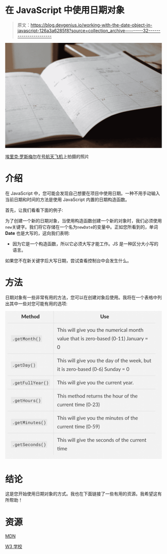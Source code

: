 # 在 JavaScript 中使用日期对象

> 原文：<https://blog.devgenius.io/working-with-the-date-object-in-javascript-126a3a6285f8?source=collection_archive---------32----------------------->

![](img/f9060b54dc63679dfc8ebe3d071adf17.png)

[埃里克·罗斯梅尔](https://unsplash.com/@erothermel?utm_source=unsplash&utm_medium=referral&utm_content=creditCopyText)在[号航天飞机](https://unsplash.com/s/photos/calendar?utm_source=unsplash&utm_medium=referral&utm_content=creditCopyText)上拍摄的照片

# 介绍

在 JavaScript 中，您可能会发现自己想要在项目中使用日期。一种不用手动输入当前日期和时间的方法是使用 JavaScript 内置的日期构造函数。

首先，让我们看看下面的例子:

为了创建一个新的日期对象，当使用构造函数创建一个新的对象时，我们必须使用`new`关键字。我们将它存储在一个名为`newDate`的变量中。正如您所看到的，单词 **Date** 也是大写的，这向我们表明:

*   因为它是一个构造函数，所以它必须大写才能工作。JS 是一种区分大小写的语言。

如果您不在新关键字后大写日期，尝试查看控制台中会发生什么。

# 方法

日期对象有一些非常有用的方法，您可以在创建对象后使用。我将在一个表格中列出其中一些对您可能有用的选项:

![](img/d471421f2085c6f78716c8a481baac81.png)

# 结论

这是您开始使用日期对象的方式。我也在下面链接了一些有用的资源。我希望这有所帮助！

# 资源

[MDN](https://developer.mozilla.org/en-US/docs/Web/JavaScript/Reference/Global_Objects/Date)

[W3 学校](https://www.w3schools.com/jsref/jsref_obj_date.asp)